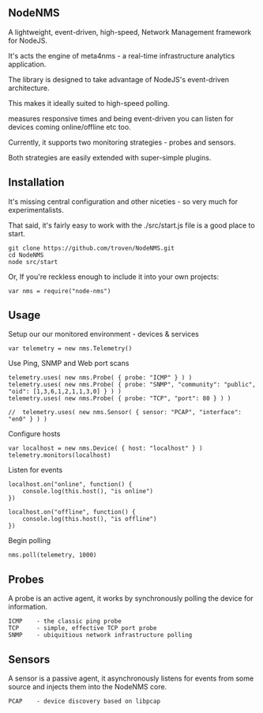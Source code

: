 NodeNMS
---------

A lightweight, event-driven, high-speed, Network Management framework for NodeJS.

It's acts the engine of meta4nms - a real-time infrastructure analytics application.

The library is designed to take advantage of NodeJS's event-driven architecture.

This makes it ideally suited to high-speed polling.

measures responsive times and being event-driven you can listen for devices coming online/offline etc too.

Currently, it supports two monitoring strategies - probes and sensors.

Both strategies are easily extended with super-simple plugins.

Installation
------------

It's missing central configuration and other niceties - so very much for experimentalists.

That said, it's fairly easy to work with the ./src/start.js file is a good place to start.

	git clone https://github.com/troven/NodeNMS.git
	cd NodeNMS
	node src/start

Or, If you're reckless enough to include it into your own projects:

	var nms = require("node-nms")

Usage
-----

Setup our our monitored environment - devices & services

	var telemetry = new nms.Telemetry()
	
Use Ping, SNMP and Web port scans

	telemetry.uses( new nms.Probe( { probe: "ICMP" } ) )
	telemetry.uses( new nms.Probe( { probe: "SNMP", "community": "public", "oid": [1,3,6,1,2,1,1,3,0] } ) )
	telemetry.uses( new nms.Probe( { probe: "TCP", "port": 80 } ) )

	//	telemetry.uses( new nms.Sensor( { sensor: "PCAP", "interface": "en0" } ) )
	
Configure hosts

	var localhost = new nms.Device( { host: "localhost" } )
	telemetry.monitors(localhost)

Listen for events

	localhost.on("online", function() {
		console.log(this.host(), "is online")
	})

	localhost.on("offline", function() {
		console.log(this.host(), "is offline")
	})

Begin polling

	nms.poll(telemetry, 1000)



Probes
------

A probe is an active agent, it works by synchronously polling the device for information.


	ICMP 	- the classic ping probe
	TCP	 	- simple, effective TCP port probe
	SNMP	- ubiquitious network infrastructure polling

Sensors
-------

A sensor is a passive agent, it asynchronously listens for events from some source and injects them into 
the NodeNMS core.

	PCAP	- device discovery based on libpcap
